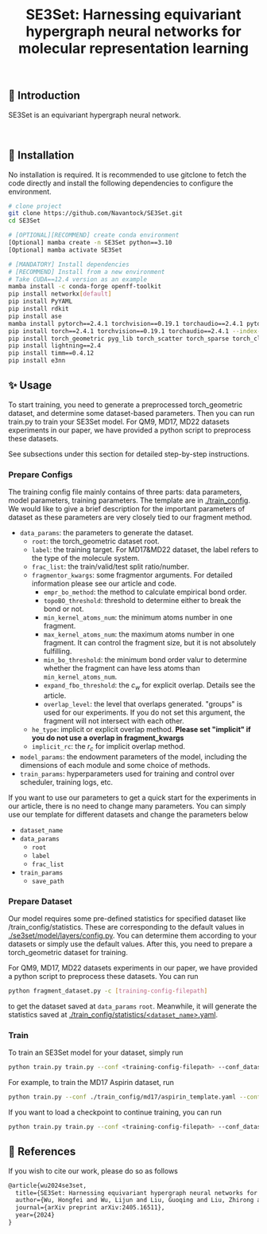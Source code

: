 <div align="center">

# SE3Set: Harnessing equivariant hypergraph neural networks for molecular representation learning

</div>

<br>

## 📌  Introduction

SE3Set is an equivariant hypergraph neural network.

<br>


## 🚀  Installation
No installation is required. It is recommended to use gitclone to fetch the code directly and install the following dependencies to configure the environment.

```bash
# clone project
git clone https://github.com/Navantock/SE3Set.git
cd SE3Set

# [OPTIONAL][RECOMMEND] create conda environment
[Optional] mamba create -n SE3Set python==3.10
[Optional] mamba activate SE3Set

# [MANDATORY] Install dependencies
# [RECOMMEND] Install from a new environment
# Take CUDA==12.4 version as an example
mamba install -c conda-forge openff-toolkit 
pip install networkx[default]
pip install PyYAML
pip install rdkit
pip install ase
mamba install pytorch==2.4.1 torchvision==0.19.1 torchaudio==2.4.1 pytorch-cuda=12.4 -c pytorch -c nvidia
pip install torch==2.4.1 torchvision==0.19.1 torchaudio==2.4.1 --index-url https://download.pytorch.org/whl/cu124
pip install torch_geometric pyg_lib torch_scatter torch_sparse torch_cluster torch_spline_conv -f https://data.pyg.org/whl/torch-2.4.1+cu124.html
pip install lightning==2.4
pip install timm==0.4.12
pip install e3nn
```

## ✨   Usage 

To start training, you need to generate a preprocessed torch_geometric dataset, and determine some dataset-based parameters. Then you can run train.py to train your SE3Set model. For QM9, MD17, MD22 datasets experiments in our paper, we have provided a python script to preprocess these datasets. 

See subsections under this section for detailed step-by-step instructions.

### Prepare Configs

The training config file mainly contains of three parts: data parameters, model parameters, training parameters.  The template are in <u>./train_config</u>. We would like to give a brief description for the important parameters of dataset as these parameters are very closely tied to our fragment method.

- `data_params`: the parameters to generate the dataset. 
  - `root`: the torch_geometric dataset root.
  - `label`: the training target. For MD17&MD22 dataset, the label refers to the type of the molecule system.
  - `frac_list`: the train/valid/test split ratio/number.
  - `fragmentor_kwargs`: some fragmentor arguments.  For detailed information please see our article and code.
    - `empr_bo_method`: the method to calculate empirical bond order.
    - `topoBO_threshold`: threshold to determine either to break the bond or not. 
    - `min_kernel_atoms_num`: the minimum atoms number in one fragment.
    - `max_kernel_atoms_num`: the maximum atoms number in one fragment. It can control the fragment size, but it is not absolutely fulfilling.
    - `min_bo_threshold`: the minimum bond order valur to determine whether the fragment can have less atoms than `min_kernel_atoms_num`.
    - `expand_fbo_threshold`: the $c_w$ for explicit overlap. Details see the article.
    - `overlap_level`: the level that overlaps generated. "groups" is used for our experiments. If you do not set this argument, the fragment will not intersect with each other.
  - `he_type`: implicit or explicit overlap method. **Please set "implicit" if you do not use a overlap in fragment_kwargs**
  - `implicit_rc`: the $r_c$ for implicit overlap method.
- `model_params`: the endowment parameters of the model, including the dimensions of each module and some choice of methods.
- `train_params`: hyperparameters used for training and control over scheduler, training logs, etc.

If you want to use our parameters to get a quick start for the experiments in our article, there is no need to change many parameters. You can simply use our template for different datasets and change the parameters below

- `dataset_name`
- `data_params`
  - `root`
  - `label`
  - `frac_list`
- `train_params`
  - `save_path`

### Prepare Dataset

Our model requires some pre-defined statistics for specified dataset like /train_config/statistics. These are corresponding to the default values in <u>./se3set/model/layers/config.py</u>. You can determine them according to your datasets or simply use the default values. After this, you need to prepare a torch_geometric dataset for training.

For QM9, MD17, MD22 datasets experiments in our paper, we have provided a python script to preprocess these datasets. You can run 

```bash
python fragment_dataset.py -c [training-config-filepath]
```

to get the dataset saved at `data_params` `root`. Meanwhile, it will generate the statistics saved at <u>./train_config/statistics/<`dataset_name`>.yaml</u>.

### Train

To train an SE3Set model for your dataset, simply run

```bash
python train.py train.py --conf <training-config-filepath> --conf_dataset <statistics-filepath> 
```

For example, to train the MD17 Aspirin dataset, run

```bash
python train.py --conf ./train_config/md17/aspirin_template.yaml --conf_dataset ./train_config/statistics/MD17_Aspirin.yaml
```

If you want to load a checkpoint to continue training, you can run

```bash
python train.py train.py --conf <training-config-filepath> --conf_dataset <statistics-filepath> --load_ckpt_path <load-checkpoin-path> --suffix_continue_path <training-object-suffix-name>
```

## 📖   References

If you wish to cite our work, please do so as follows

```tex
@article{wu2024se3set,
  title={SE3Set: Harnessing equivariant hypergraph neural networks for molecular representation learning},
  author={Wu, Hongfei and Wu, Lijun and Liu, Guoqing and Liu, Zhirong and Shao, Bin and Wang, Zun},
  journal={arXiv preprint arXiv:2405.16511},
  year={2024}
}
```

